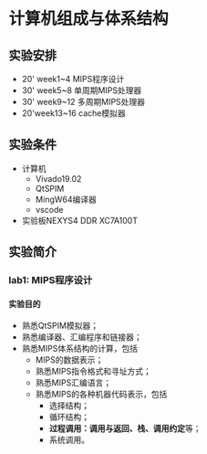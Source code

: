 # 计算机组成与体系结构

## 实验安排

* 20' week1~4 MIPS程序设计
* 30' week5~8 单周期MIPS处理器
* 30' week9~12 多周期MIPS处理器
* 20'week13~16 cache模拟器

## 实验条件

* 计算机
  * Vivado19.02
  * QtSPIM
  * MingW64编译器
  * vscode
* 实验板NEXYS4 DDR XC7A100T

## 实验简介

### lab1: MIPS程序设计

#### 实验目的

* 熟悉QtSPIM模拟器；
* 熟悉编译器、汇编程序和链接器；
* 熟悉MIPS体系结构的计算，包括
  * MIPS的数据表示；
  * 熟悉MIPS指令格式和寻址方式；
  * 熟悉MIPS汇编语言；
  * 熟悉MIPS的各种机器代码表示，包括
    * 选择结构；
    * 循环结构；
    * **过程调用：调用与返回、栈、调用约定**等；
    * 系统调用。

